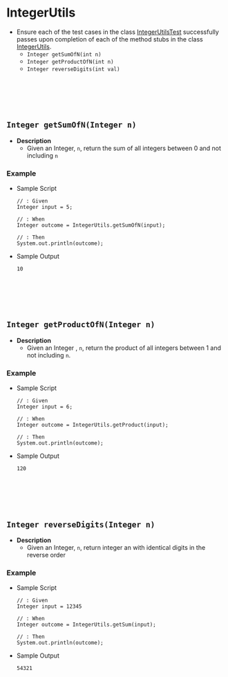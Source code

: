 # IntegerUtils
* Ensure each of the test cases in the class [IntegerUtilsTest]() successfully passes upon completion of each of the method stubs in the class [IntegerUtils]().
    * `Integer getSumOfN(int n)` 
    * `Integer getProductOfN(int n)`
    * `Integer reverseDigits(int val)`     









<br><br><br><br>
## `Integer getSumOfN(Integer n)`
* **Description**
    * Given an Integer, `n`, return the sum of all integers between 0 and not including `n`
### Example
* Sample Script

    ```
    // : Given
    Integer input = 5;
    
    // : When
    Integer outcome = IntegerUtils.getSumOfN(input);
    
    // : Then
    System.out.println(outcome);
    ```



* Sample Output

    ```
    10
    ```
















<br><br><br><br>
## `Integer getProductOfN(Integer n)`
* **Description**
    * Given an Integer , `n`, return the product of all integers between 1 and not including `n`.
### Example
* Sample Script

    ```
    // : Given
    Integer input = 6;
    
    // : When
    Integer outcome = IntegerUtils.getProduct(input);
    
    // : Then
    System.out.println(outcome);
    ```



* Sample Output

    ```
    120
    ```










<br><br><br><br>
## `Integer reverseDigits(Integer n)`
* **Description**
    * Given an Integer, `n`, return integer an with identical digits in the reverse order
### Example
* Sample Script

    ```
    // : Given
    Integer input = 12345
    
    // : When
    Integer outcome = IntegerUtils.getSum(input);
    
    // : Then
    System.out.println(outcome);
    ```



* Sample Output

    ```
    54321
    ```




    
 
    
    
    
    
    

    
    
    
    
    

    
    
    
    
